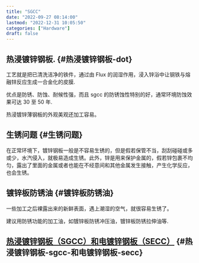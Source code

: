 ```yaml
---
title: "SGCC"
date: "2022-09-27 08:14:00"
lastmod: "2022-12-31 10:05:50"
categories: ["Hardware"]
draft: false
---
```


## 热浸镀锌钢板. {#热浸镀锌钢板-dot}

工艺就是把已清洗洁净的铁件，通过由 Flux 的润湿作用，浸入锌浴中让钢铁与熔融锌反应生成一合金化的皮膜.

优点是防锈、防蚀、耐候性强，而且 sgcc 的防锈蚀性特别的好，通常环境防蚀效果可达 30 至 50 年.

热浸镀锌薄钢板的外观美观还加工容易。


## 生锈问题 {#生锈问题}

在正常环境下，镀锌钢板一般是不容易生锈的，但是假若保管不当，刮刮碰碰或多或少，水汽侵入，就极易造成生锈。此外，锌是用来保护金属的，假若锌包裹不均匀，露出了里面的金属或者也能在不经意间和其他金属发生接触，产生化学反应，也会生锈。


## 镀锌板防锈油 {#镀锌板防锈油}

一些加工之后裸露出来的新鲜表面，遇上潮湿的空气，就很容易生锈了。

建议用防锈功能的加工油，如镀锌板防锈冲压油，镀锌板防锈拉伸油等.


## [热浸镀锌钢板（SGCC）和电镀锌钢板（SECC）](https://www.custeel.com/shouye/common/viewArticle.jsp?articleID=4708985) {#热浸镀锌钢板-sgcc-和电镀锌钢板-secc}